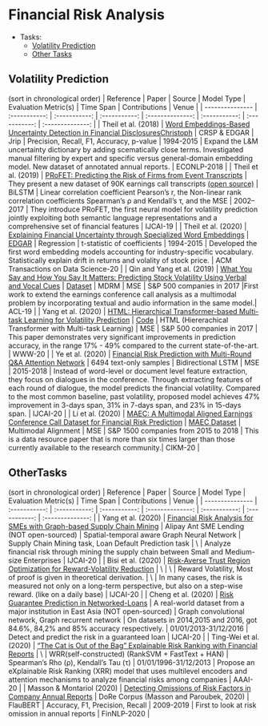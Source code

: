 # Financial Risk Analysis 

* Tasks:
  * [Volatility Prediction](#Volatility-Prediction)
  * [Other Tasks](#OtherTasks) 

## Volatility Prediction
(sort in chronological order)
| Reference | Paper | Source | Model Type | Evaluation Metric(s) | Time Span | Contributions | Venue |
| --------------- | :-----------: | :-----------: | :-----------: | :--------------: | :-----------: | :-----------: | :--------------: |
| Theil et al. (2018) | [Word Embeddings-Based Uncertainty Detection in Financial DisclosuresChristoph](https://www.aclweb.org/anthology/W18-3104/) | CRSP & EDGAR | Jrip | Precision, Recall, F1, Accuracy, p-value | 1994-2015 | Expand the L&M uncertainty dictionary by adding scematically close terms. Investigated manual filtering by expert and specific versus general-domain embedding model. New dataset of annotated annual reports. | ECONLP-2018 | 
| Theil et al. (2019) | [PRoFET: Predicting the Risk of Firms from Event Transcripts](https://www.ijcai.org/Proceedings/2019/724) | They present a new dataset of 90K earnings call transcripts [(open source)](https://github.com/samuelbroscheit/neural-profet) | BiLSTM | Linear correlation coefficient Pearson’s r, the Non-linear rank correlation coefficients Spearman’s ρ and Kendall’s τ, and the MSE | 2002–2017 | They introduce PRoFET, the first neural model for volatility prediction jointly exploiting both semantic language representations and a comprehensive set of financial features | IJCAI-19 |
| Theil et al. (2020) | [Explaining Financial Uncertainty through Specialized Word Embeddings](https://dl.acm.org/doi/fullHtml/10.1145/3343039) | [EDGAR](http://data.dws.informatik.uni-mannheim.de/theil/10k.zip) | Regression | t-statistic of coefficients | 1994-2015 | Developed the first word embedding models accounting for industry-specific vocabulary. Statistically explain drift in returns and volality of stock price. | ACM Transactions on Data Science-20 | 
| Qin and Yang et al. (2019) | [What You Say and How You Say It Matters: Predicting Stock Volatility Using Verbal and Vocal Cues](https://www.aclweb.org/anthology/P19-1038/) | [Dataset](https://github.com/GeminiLn/EarningsCall_Dataset) | MDRM | MSE | S&P 500 companies in 2017 |First work to extend the earnings conference call analysis as a multimodal problem by incorporating textual and audio information in the same model.| ACL-19 |
| Yang et al. (2020) | [HTML: Hierarchical Transformer-based Multi-task Learning for Volatility Prediction](https://dl.acm.org/doi/abs/10.1145/3366423.3380128) | [Code](https://github.com/YangLinyi/HTML-Hierarchical-Transformer-based-Multi-task-Learning-for-Volatility-Prediction) | HTML (Hiererachical Transformer with Multi-task Learning) | MSE | S&P 500 companies in 2017 | This paper demonstrates very significant improvements in prediction accuracy, in the range 17% - 49% compared to the current state-of-the-art. | WWW-20 |
| Ye et al. (2020) | [Financial Risk Prediction with Multi-Round Q&A Attention Network](https://www.ijcai.org/Proceedings/2020/631) | 6494 text-only samples | Bidirectional LSTM | MSE | 2015-2018 | Instead of word-level or document level feature extraction, they focus on dialogues in the conference. Through extracting features of each round of dialogue, the model predicts the financial volatility. Compared to the most common baseline, past volatility, proposed model achieves 47% improvement in 3-days span, 31% in 7-days span, and 23% in 15-days span. | IJCAI-20 |
| Li et al. (2020) | [MAEC: A Multimodal Aligned Earnings Conference Call Dataset for Financial Risk Prediction](https://www.cikm2020.org/) | [MAEC Dataset](https://github.com/YangLinyi/MAEC-A-Multimodal-Aligned-Earnings-Conference-Call-Dataset-for-Financial-Risk-Prediction) | Multimodal Alignment | MSE | S&P 1500 companies from 2015 to 2018 | This is a data resource paper that is more than six times larger than those currently available to the research community.| CIKM-20 |

## OtherTasks
(sort in chronological order)
| Reference | Paper | Source | Model Type | Evaluation Metric(s) | Time Span | Contributions | Venue |
| --------------- | :-----------: | :-----------: | :-----------: | :--------------: | :-----------: | :-----------: | :--------------: |
| Yang et al. (2020) | [Financial Risk Analysis for SMEs with Graph-based Supply Chain Mining](https://www.ijcai.org/Proceedings/2020/643) | Alipay Ant SME Lending (NOT open-sourced) | Spatial-temporal aware Graph Neural Network | Supply Chain Mining task, Loan Default Prediction task | \ | Analyze financial risk through mining the supply chain between Small and Medium-size Enterprises | IJCAI-20 | 
| Bisi et al. (2020) | [Risk-Averse Trust Region Optimization for Reward-Volatility Reduction](https://www.ijcai.org/Proceedings/2020/632) | \ | \ | Reward Volatility,  Most of proof is given in theoretical derivation. | \ | In many cases, the risk is measured not only on a long-term perspective, but also on a step-wise reward. (like on a daily base) | IJCAI-20 |
| Cheng et al. (2020) | [Risk Guarantee Prediction in Networked-Loans](https://www.researchgate.net/publication/342799585_Risk_Guarantee_Prediction_in_Networked-Loans) | A real-world dataset from a major institution in East Asia (NOT open-sourced) | Graph convolutional network, Graph recurrent network | On datasets in 2014,2015 and 2016, got 84.6%, 84,2% and 85% accuracy respectively. | 01/01/2013-31/12/2016 | Detect and predict the risk in a guaranteed loan | IJCAI-20 |
| Ting-Wei et al. (2020) | [“The Cat is Out of the Bag” Explainable Risk Ranking with Financial Reports](https://aaai-kdf2020.github.io/assets/pdfs/kdf2020_paper_11.pdf) | \ | WRR(self-constructed) (RankSVM + FastText + HAN) | Spearman’s Rho (ρ), Kendall’s Tau (τ) | 01/01/1996-31/12/2013 | Propose an eXplainable Risk Ranking (XRR) model that uses multilevel encoders and attention mechanisms to analyze financial risks among companies | AAAI-20 |
| Masson & Montariol (2020) | [Detecting Omissions of Risk Factors in Company Annual Reports](https://www.aclweb.org/anthology/2020.finnlp-1.3/) | DoRe Corpus (Masson and Paroubek, 2020) | FlauBERT | Accuracy, F1, Precision, Recall | 2009-2019 | First to look at risk omission in annual reports | FinNLP-2020 |
